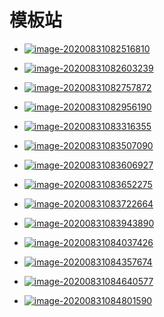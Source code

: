 # 模板站

- [![image-20200831082516810](https://gitee.com/zr001/writeimges/raw/master/images/image-20200831082516810.png)](http://www.pptmall.net/)

- [![image-20200831082603239](https://gitee.com/zr001/writeimges/raw/master/images/image-20200831082603239.png)](http://www.officeplus.cn/Template/Home.shtml)

- [![image-20200831082757872](https://gitee.com/zr001/writeimges/raw/master/images/image-20200831082757872.png)](https://www.dingdangsheji.com/)

- [![image-20200831082956190](https://gitee.com/zr001/writeimges/raw/master/images/image-20200831082956190.png)](http://www.tretars.com/)

- [![image-20200831083316355](https://gitee.com/zr001/writeimges/raw/master/images/image-20200831083316355.png)](http://www.ypppt.com/)

- [![image-20200831083507090](https://gitee.com/zr001/writeimges/raw/master/images/image-20200831083507090.png)](http://www.pooban.com/)

- [![image-20200831083606927](https://gitee.com/zr001/writeimges/raw/master/images/image-20200831083606927.png)](http://www.lfppt.com/)

- [![image-20200831083652275](https://gitee.com/zr001/writeimges/raw/master/images/image-20200831083652275.png)](http://www.51pptmoban.com/ppt/)

- [![image-20200831083722664](https://gitee.com/zr001/writeimges/raw/master/images/image-20200831083722664.png)](http://www.1ppt.com/)

- [![image-20200831083943890](https://gitee.com/zr001/writeimges/raw/master/images/image-20200831083943890.png)](http://www.51ppt.com.cn/)

- [![image-20200831084037426](https://gitee.com/zr001/writeimges/raw/master/images/image-20200831084037426.png)](http://www.pptbz.com/)

- [![image-20200831084357674](https://gitee.com/zr001/writeimges/raw/master/images/image-20200831084357674.png)](http://www.rapidbbs.cn/forum-7-1.html)

- [![image-20200831084640577](https://gitee.com/zr001/writeimges/raw/master/images/image-20200831084640577.png)](https://www.52ppt.com/)

- [![image-20200831084801590](https://gitee.com/zr001/writeimges/raw/master/images/image-20200831084801590.png)](https://justfreeslide.com/ppt-templates/?lang=zh)